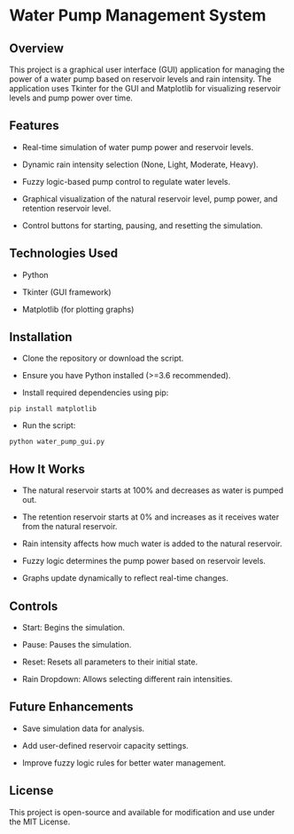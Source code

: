 # Water Pump Management System

## Overview

This project is a graphical user interface (GUI) application for managing the power of a water pump based on reservoir levels and rain intensity. The application uses Tkinter for the GUI and Matplotlib for visualizing reservoir levels and pump power over time.

## Features

+ Real-time simulation of water pump power and reservoir levels.

+ Dynamic rain intensity selection (None, Light, Moderate, Heavy).

+ Fuzzy logic-based pump control to regulate water levels.

+ Graphical visualization of the natural reservoir level, pump power, and retention reservoir level.

+ Control buttons for starting, pausing, and resetting the simulation.

## Technologies Used

+ Python

+ Tkinter (GUI framework)

+ Matplotlib (for plotting graphs)

## Installation

+ Clone the repository or download the script.

+ Ensure you have Python installed (>=3.6 recommended).

+ Install required dependencies using pip:

```
pip install matplotlib
```

+ Run the script:

```
python water_pump_gui.py
```

## How It Works

+ The natural reservoir starts at 100% and decreases as water is pumped out.

+ The retention reservoir starts at 0% and increases as it receives water from the natural reservoir.

+ Rain intensity affects how much water is added to the natural reservoir.

+ Fuzzy logic determines the pump power based on reservoir levels.

+ Graphs update dynamically to reflect real-time changes.

## Controls

+ Start: Begins the simulation.

+ Pause: Pauses the simulation.

+ Reset: Resets all parameters to their initial state.

+ Rain Dropdown: Allows selecting different rain intensities.

## Future Enhancements

+ Save simulation data for analysis.

+ Add user-defined reservoir capacity settings.

+ Improve fuzzy logic rules for better water management.

## License

This project is open-source and available for modification and use under the MIT License.
